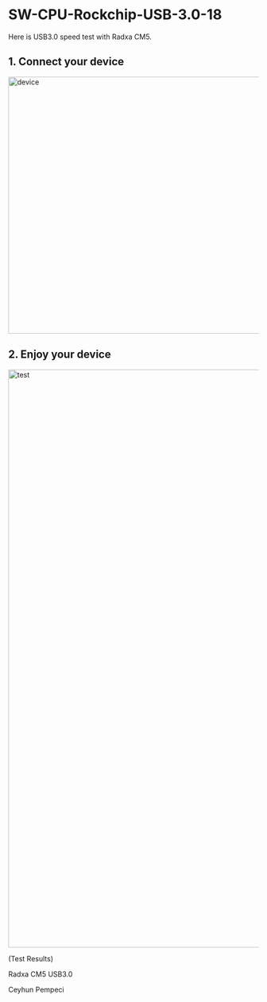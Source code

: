 # SW-CPU-Rockchip-USB-3.0-18

Here is USB3.0 speed test with Radxa CM5.

## 1. Connect your device

<img width="516" alt="device" src="https://github.com/user-attachments/assets/38824b64-d2c6-4ab4-b49c-5289de1c037b" />

## 2. Enjoy your device

<img width="1161" alt="test" src="https://github.com/user-attachments/assets/381644cf-66e5-4ad9-a45b-039fe6f30935" />

(Test Results)

Radxa CM5 USB3.0

Ceyhun Pempeci
